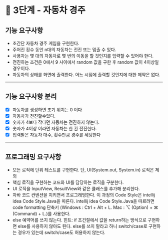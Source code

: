 # 🚀 3단계 - 자동차 경주

## 기능 요구사항
* 초간단 자동차 경주 게임을 구현한다.
* 주어진 횟수 동안 n대의 자동차는 전진 또는 멈출 수 있다.
* 사용자는 몇 대의 자동차로 몇 번의 이동을 할 것인지를 입력할 수 있어야 한다.
* 전진하는 조건은 0에서 9 사이에서 random 값을 구한 후 random 값이 4이상일 경우이다.
* 자동차의 상태를 화면에 출력한다. 어느 시점에 출력할 것인지에 대한 제약은 없다.
---
## 기능 요구사항 분리
* [x] 자동차를 생성하면 초기 위치는 0 이다
* [x] 자동차가 전진할수있다.
* [x] 숫자가 4보다 작다면 자동차는 전진하지 않는다.
* [x] 숫자가 4이상 이라면 자동차는 한 칸 전진한다.
* [x] 입력받은 자동차 대수, 횟수만큼 경주를 세팅한다

---
## 프로그래밍 요구사항
* 모든 로직에 단위 테스트를 구현한다. 단, UI(System.out, System.in) 로직은 제외
* 핵심 로직을 구현하는 코드와 UI를 담당하는 로직을 구분한다.
* UI 로직을 InputView, ResultView와 같은 클래스를 추가해 분리한다.
* 자바 코드 컨벤션을 지키면서 프로그래밍한다. 
이 과정의 Code Style은 intellij idea Code Style.Java을 따른다. 
intellij idea Code Style.Java을 따르려면 code formatting 단축키
(Windows : Ctrl + Alt + L. Mac : ⌥ (Option) + ⌘ (Command) + L.)를 사용한다.
* else 예약어를 쓰지 않는다.
  힌트: if 조건절에서 값을 return하는 방식으로 구현하면 else를 사용하지 않아도 된다.
  else를 쓰지 말라고 하니 switch/case로 구현하는 경우가 있는데 switch/case도 허용하지 않는다.